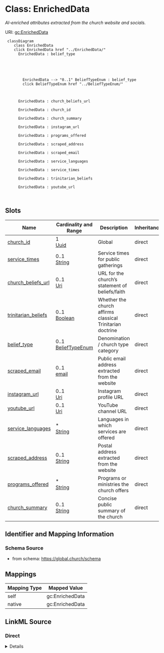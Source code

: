 

# Class: EnrichedData 


_AI-enriched attributes extracted from the church website and socials._





URI: [gc:EnrichedData](https://global.church/schema/EnrichedData)





```mermaid
 classDiagram
    class EnrichedData
    click EnrichedData href "../EnrichedData/"
      EnrichedData : belief_type
        
          
    
        
        
        EnrichedData --> "0..1" BeliefTypeEnum : belief_type
        click BeliefTypeEnum href "../BeliefTypeEnum/"
    

        
      EnrichedData : church_beliefs_url
        
      EnrichedData : church_id
        
      EnrichedData : church_summary
        
      EnrichedData : instagram_url
        
      EnrichedData : programs_offered
        
      EnrichedData : scraped_address
        
      EnrichedData : scraped_email
        
      EnrichedData : service_languages
        
      EnrichedData : service_times
        
      EnrichedData : trinitarian_beliefs
        
      EnrichedData : youtube_url
        
      
```




<!-- no inheritance hierarchy -->


## Slots

| Name | Cardinality and Range | Description | Inheritance |
| ---  | --- | --- | --- |
| [church_id](church_id.md) | 1 <br/> [Uuid](Uuid.md) | Global | direct |
| [service_times](service_times.md) | 0..1 <br/> [String](String.md) | Service times for public gatherings | direct |
| [church_beliefs_url](church_beliefs_url.md) | 0..1 <br/> [Uri](Uri.md) | URL for the church’s statement of beliefs/faith | direct |
| [trinitarian_beliefs](trinitarian_beliefs.md) | 0..1 <br/> [Boolean](Boolean.md) | Whether the church affirms classical Trinitarian doctrine | direct |
| [belief_type](belief_type.md) | 0..1 <br/> [BeliefTypeEnum](BeliefTypeEnum.md) | Denomination / church type category | direct |
| [scraped_email](scraped_email.md) | 0..1 <br/> [email](email.md) | Public email address extracted from the website | direct |
| [instagram_url](instagram_url.md) | 0..1 <br/> [Uri](Uri.md) | Instagram profile URL | direct |
| [youtube_url](youtube_url.md) | 0..1 <br/> [Uri](Uri.md) | YouTube channel URL | direct |
| [service_languages](service_languages.md) | * <br/> [String](String.md) | Languages in which services are offered | direct |
| [scraped_address](scraped_address.md) | 0..1 <br/> [String](String.md) | Postal address extracted from the website | direct |
| [programs_offered](programs_offered.md) | * <br/> [String](String.md) | Programs or ministries the church offers | direct |
| [church_summary](church_summary.md) | 0..1 <br/> [String](String.md) | Concise public summary of the church | direct |










## Identifier and Mapping Information






### Schema Source


* from schema: https://global.church/schema




## Mappings

| Mapping Type | Mapped Value |
| ---  | ---  |
| self | gc:EnrichedData |
| native | gc:EnrichedData |






## LinkML Source

<!-- TODO: investigate https://stackoverflow.com/questions/37606292/how-to-create-tabbed-code-blocks-in-mkdocs-or-sphinx -->

### Direct

<details>
```yaml
name: EnrichedData
description: AI-enriched attributes extracted from the church website and socials.
in_subset:
- public
- enrichment
from_schema: https://global.church/schema
slots:
- church_id
- service_times
- church_beliefs_url
- trinitarian_beliefs
- belief_type
- scraped_email
- instagram_url
- youtube_url
- service_languages
- scraped_address
- programs_offered
- church_summary

```
</details>

### Induced

<details>
```yaml
name: EnrichedData
description: AI-enriched attributes extracted from the church website and socials.
in_subset:
- public
- enrichment
from_schema: https://global.church/schema
attributes:
  church_id:
    name: church_id
    description: Global.Church-issued ID for a church.
    comments:
    - 'Primary key for the Church entity. Stable and non-reassignable.

      Used as the foreign key for ChurchWebsite, EnrichedData, and other related records.

      '
    examples:
    - value: 9e1c2a7d-4c33-4b8b-9d7a-1a2b3c4d5e6f
      description: Example church UUID.
    in_subset:
    - church_core
    - public
    from_schema: https://global.church/schema
    rank: 1000
    identifier: true
    alias: church_id
    owner: EnrichedData
    domain_of:
    - Church
    - ChurchWebsite
    - EnrichedData
    range: uuid
    required: true
  service_times:
    name: service_times
    description: Service times for public gatherings.
    comments:
    - 'Free text or structured patterns (e.g., “Sun 9:00 & 11:00; Wed 19:00”).

      If multiple campuses or languages differ, note this in `service_languages` and

      `programs_offered` where appropriate.

      '
    examples:
    - value: Sundays 9:00 & 11:00; Wednesdays 7:00
      description: Weekly cadence.
    - value: Sat 18:00 (Español), Sun 10:00 (English)
      description: Bilingual schedule.
    in_subset:
    - public
    - enrichment
    from_schema: https://global.church/schema
    rank: 1000
    alias: service_times
    owner: EnrichedData
    domain_of:
    - EnrichedData
    range: string
  church_beliefs_url:
    name: church_beliefs_url
    description: URL for the church’s statement of beliefs/faith.
    comments:
    - 'Prefer the canonical “Beliefs” page for doctrinal summaries.

      If multiple pages exist, choose the most comprehensive source.

      '
    examples:
    - value: https://gracechurch.org/beliefs
      description: Canonical beliefs page.
    in_subset:
    - public
    - enrichment
    from_schema: https://global.church/schema
    rank: 1000
    alias: church_beliefs_url
    owner: EnrichedData
    domain_of:
    - EnrichedData
    range: uri
  trinitarian_beliefs:
    name: trinitarian_beliefs
    description: Whether the church affirms classical Trinitarian doctrine.
    comments:
    - 'Boolean derived from site language (e.g., statements referencing Father, Son,
      Holy Spirit).

      When unknown or ambiguous, leave unset rather than guessing.

      '
    examples:
    - value: 'true'
      description: Affirmed on the Beliefs page.
    - value: 'false'
      description: Explicitly non-Trinitarian statement.
    in_subset:
    - public
    - enrichment
    from_schema: https://global.church/schema
    rank: 1000
    alias: trinitarian_beliefs
    owner: EnrichedData
    domain_of:
    - EnrichedData
    range: boolean
  belief_type:
    name: belief_type
    description: 'Denomination / church type category.

      Classifies the church into a top-level Christian family as defined by BeliefTypeEnum.

      Based on the Harvest Information Standards (HIS) Registry of Religions.

      '
    comments:
    - 'Use the controlled values in BeliefTypeEnum. When unclear, set `unknown`.

      You may revise this after human review.

      '
    examples:
    - value: protestant
      description: Derived from the site’s denomination statement.
    - value: unknown
      description: Insufficient info to classify.
    in_subset:
    - public
    - enrichment
    from_schema: https://global.church/schema
    rank: 1000
    alias: belief_type
    owner: EnrichedData
    domain_of:
    - EnrichedData
    range: BeliefTypeEnum
  scraped_email:
    name: scraped_email
    description: Public email address extracted from the website.
    comments:
    - 'Only store addresses published for church contact (office@, info@).

      Do not store personal staff emails unless explicitly public and necessary.

      '
    examples:
    - value: info@gracechurch.org
      description: Generic church inbox.
    - value: office@stpauls-sydney.org.au
      description: Office contact.
    in_subset:
    - internal
    - pii
    - enrichment
    from_schema: https://global.church/schema
    exact_mappings:
    - schema:email
    rank: 1000
    alias: scraped_email
    owner: EnrichedData
    domain_of:
    - EnrichedData
    range: email
  instagram_url:
    name: instagram_url
    description: Instagram profile URL.
    comments:
    - 'Prefer the canonical profile (not a hashtag or location page).

      Normalize to the https scheme.

      '
    examples:
    - value: https://www.instagram.com/gracechurch/
      description: Canonical Instagram URL.
    in_subset:
    - public
    - enrichment
    from_schema: https://global.church/schema
    exact_mappings:
    - schema:sameAs
    rank: 1000
    alias: instagram_url
    owner: EnrichedData
    domain_of:
    - EnrichedData
    range: uri
  youtube_url:
    name: youtube_url
    description: YouTube channel URL.
    comments:
    - 'Prefer the canonical channel or handle URL (not individual video URLs).

      Normalize to https and include trailing slash when appropriate.

      '
    examples:
    - value: https://www.youtube.com/@GraceChurch
      description: Channel handle URL.
    in_subset:
    - public
    - enrichment
    from_schema: https://global.church/schema
    exact_mappings:
    - schema:sameAs
    rank: 1000
    alias: youtube_url
    owner: EnrichedData
    domain_of:
    - EnrichedData
    range: uri
  service_languages:
    name: service_languages
    description: Languages in which services are offered.
    comments:
    - 'Use ISO 639 language names or tags where possible (e.g., “en”, “es” or “English”,
      “Spanish”).

      Include multiple entries for multilingual services/campuses.

      '
    examples:
    - value: '["English", "Spanish"]'
      description: Bilingual services as a JSON array string.
    in_subset:
    - public
    - enrichment
    from_schema: https://global.church/schema
    exact_mappings:
    - schema:inLanguage
    rank: 1000
    alias: service_languages
    owner: EnrichedData
    domain_of:
    - EnrichedData
    range: string
    multivalued: true
  scraped_address:
    name: scraped_address
    description: Postal address extracted from the website.
    comments:
    - 'Use when the canonical `address` is not available or differs from the site.

      This value may be noisy and should be normalized or validated before publishing.

      '
    examples:
    - value: 456 Ocean Ave, Malibu, CA 90265
      description: Address parsed from the footer.
    in_subset:
    - public
    - enrichment
    from_schema: https://global.church/schema
    exact_mappings:
    - schema:address
    rank: 1000
    alias: scraped_address
    owner: EnrichedData
    domain_of:
    - EnrichedData
    range: string
  programs_offered:
    name: programs_offered
    description: Programs or ministries the church offers.
    comments:
    - 'List distinct program names (e.g., “Youth”, “Alpha”, “Food Pantry”).

      Prefer stable, human-readable labels; avoid internal codes in public data.

      '
    examples:
    - value: '["Youth Ministry", "Food Pantry", "Alpha Course"]'
      description: Three public-facing programs as a JSON array string.
    in_subset:
    - public
    - enrichment
    from_schema: https://global.church/schema
    exact_mappings:
    - schema:service
    rank: 1000
    alias: programs_offered
    owner: EnrichedData
    domain_of:
    - EnrichedData
    range: string
    multivalued: true
  church_summary:
    name: church_summary
    description: Concise public summary of the church.
    comments:
    - '1–3 sentences describing the congregation, location, service style, and distinctives.

      Intended for profile cards or search results. Keep under ~300 characters.

      '
    examples:
    - value: Multi-generational church serving Malibu with Sunday services at 9 &
        11am and active youth and outreach programs.
      description: Short profile blurb.
    in_subset:
    - public
    - enrichment
    from_schema: https://global.church/schema
    rank: 1000
    alias: church_summary
    owner: EnrichedData
    domain_of:
    - EnrichedData
    range: string

```
</details>